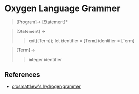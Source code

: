 # Oxygen Language Grammer

> [Program]-> [Statement]*

> [Statement] ->
> > exit([Term]);
> > let identifier = [Term]
> > identifier = [Term]

> [Term] ->
> > integer
> > identifier

## References

- [orosmatthew's hydrogen grammer](https://github.com/orosmatthew/hydrogen-cpp/blob/master/docs/grammar.md)
